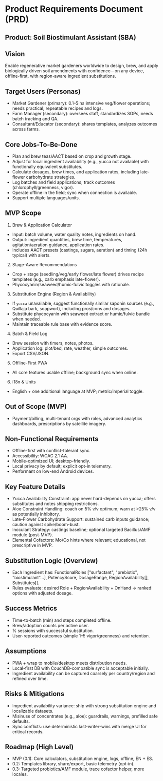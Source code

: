 # Product Requirements Document (PRD)

## Product: Soil Biostimulant Assistant (SBA)

## Vision
Enable regenerative market gardeners worldwide to design, brew, and apply biologically driven soil amendments with confidence—on any device, offline-first, with region-aware ingredient substitutions.

## Target Users (Personas)
- Market Gardener (primary): 0.1–5 ha intensive veg/flower operations; needs practical, repeatable recipes and logs.
- Farm Manager (secondary): oversees staff, standardizes SOPs, needs batch tracking and QA.
- Consultant/Educator (secondary): shares templates, analyzes outcomes across farms.

## Core Jobs-To-Be-Done
- Plan and brew teas/AACT based on crop and growth stage.
- Adjust for local ingredient availability (e.g., yucca not available) with functionally equivalent substitutes.
- Calculate dosages, brew times, and application rates, including late-flower carbohydrate strategies.
- Log batches and field applications; track outcomes (chlorophyll/greenness, vigor).
- Operate offline in the field; sync when connection is available.
- Support multiple languages/units.

## MVP Scope
1) Brew & Application Calculator
- Input: batch volume, water quality notes, ingredients on hand.
- Output: ingredient quantities, brew time, temperatures, agitation/aeration guidance, application rates.
- Includes AACT presets (castings, sugars, aeration) and timing (24h typical) with alerts.

2) Stage-Aware Recommendations
- Crop + stage (seedling/veg/early flower/late flower) drives recipe templates (e.g., carb emphasis late-flower).
- Phycocyanin/seaweed/humic-fulvic toggles with rationale.

3) Substitution Engine (Region & Availability)
- If `yucca` unavailable, suggest functionally similar saponin sources (e.g., Quillaja bark, soapwort), including pros/cons and dosages.
- Substitute phycocyanin with seaweed extract or humic/fulvic bundle when needed.
- Maintain traceable rule base with evidence score.

4) Batch & Field Log
- Brew session with timers, notes, photos.
- Application log: plot/bed, rate, weather, simple outcomes.
- Export CSV/JSON.

5) Offline-First PWA
- All core features usable offline; background sync when online.

6) i18n & Units
- English + one additional language at MVP; metric/imperial toggle.

## Out of Scope (MVP)
- Payment/billing, multi-tenant orgs with roles, advanced analytics dashboards, prescriptions by satellite imagery.

## Non-Functional Requirements
- Offline-first with conflict-tolerant sync.
- Accessibility: WCAG 2.1 AA.
- Mobile-optimized UI; desktop-friendly.
- Local privacy by default; explicit opt-in telemetry.
- Performant on low-end Android devices.

## Key Feature Details
- Yucca Availability Constraint: app never hard-depends on yucca; offers substitutes and notes shipping restrictions.
- Aloe Constraint Handling: coach on 5% v/v optimum; warn at >25% v/v as potentially inhibitory.
- Late-Flower Carbohydrate Support: sustained carb inputs guidance; caution against spike/boom-bust.
- Inoculant Strategy: castings baseline; optional targeted Bacillus/AMF module (post-MVP).
- Elemental Cofactors: Mo/Co hints where relevant; educational, not prescriptive in MVP.

## Substitution Logic (Overview)
- Each Ingredient has: FunctionalRoles ["surfactant", "prebiotic", "biostimulant"...], PotencyScore, DosageRange, RegionAvailability[], Substitutes[].
- Rules evaluate: desired Role + RegionAvailability + OnHand -> ranked options with adjusted dosage.

## Success Metrics
- Time-to-batch (min) and steps completed offline.
- Brew/adoption counts per active user.
- % sessions with successful substitution.
- User-reported outcomes (simple 1–5 vigor/greenness) and retention.

## Assumptions
- PWA + wrap to mobile/desktop meets distribution needs.
- Local-first DB with CouchDB-compatible sync is acceptable initially.
- Ingredient availability can be captured coarsely per country/region and refined over time.

## Risks & Mitigations
- Ingredient availability variance: ship with strong substitution engine and localizable datasets.
- Misinuse of concentrates (e.g., aloe): guardrails, warnings, prefilled safe defaults.
- Sync conflicts: use deterministic last-writer-wins with merge UI for critical records.

## Roadmap (High Level)
- MVP (0.1): Core calculators, substitution engine, logs, offline, EN + ES.
- 0.2: Templates library, share/export, basic telemetry (opt-in).
- 0.3: Targeted probiotics/AMF module, trace cofactor helper, more locales.

